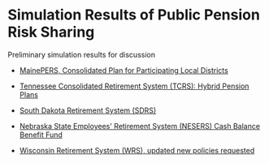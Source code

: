 # Simulation Results of Public Pension Risk Sharing 

Preliminary simulation results for discussion

- [MainePERS, Consolidated Plan for Participating Local Districts](analysis_MEPERS_v(3.1).nb.html)

- [Tennessee Consolidated Retirement System (TCRS): Hybrid Pension Plans](analysis_TCRS_v(3.1).nb.html)

- [South Dakota Retirement System (SDRS)](analysis_SDRS_v(3.1).nb.html)


- [Nebraska State Employees' Retirement System (NESERS) Cash Balance Benefit Fund](analysis_NESERS_v(2.1).nb.html)

- [Wisconsin Retirement System (WRS), updated new policies requested](analysis_WRS2_v(1.0).nb.html)